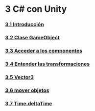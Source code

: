 # 3 C# con Unity

### [3.1 Introducción][1]
### [3.2 Clase GameObject][2]
### [3.3 Acceder a los componentes][3]
### [3.4 Entender las transformaciones][4]
### [3.5 Vector3][5]
### [3.6 mover objetos][6]
### [3.7 Time.deltaTime][7]

[1]: https://github.com/jstleon/programacion-videojuegos/tree/main/03%20C%23%20con%20Unity/3.1%20Introducci%C3%B3n
[2]: https://github.com/jstleon/programacion-videojuegos/tree/main/03%20C%23%20con%20Unity/3.2%20clase%20GameObject
[3]: https://github.com/jstleon/programacion-videojuegos/tree/main/03%20C%23%20con%20Unity/3.3%20Acceder%20a%20los%20componentes
[4]: https://github.com/jstleon/programacion-videojuegos/tree/main/03%20C%23%20con%20Unity/3.4%20Entender%20las%20transformaciones
[5]: https://github.com/jstleon/programacion-videojuegos/tree/main/03%20C%23%20con%20Unity/3.5%20Vector3
[6]: https://github.com/jstleon/programacion-videojuegos/tree/main/03%20C%23%20con%20Unity/3.6%20Mover%20objetos
[7]: https://github.com/jstleon/programacion-videojuegos/tree/main/03%20C%23%20con%20Unity/3.7%20Time.deltaTime
